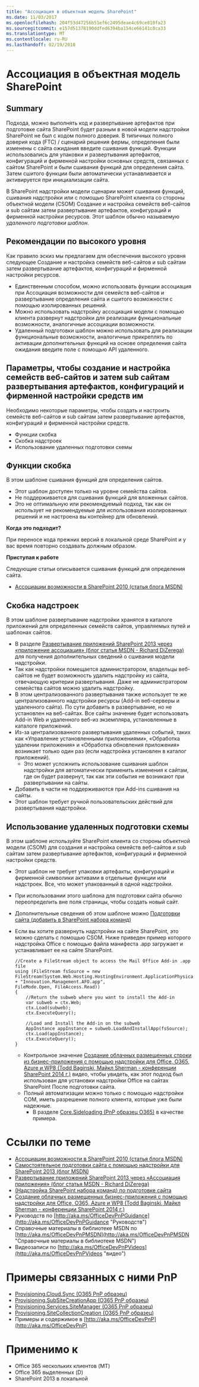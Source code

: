 ```yaml
---
title: "Ассоциация в объектная модель SharePoint"
ms.date: 11/03/2017
ms.openlocfilehash: 204f53d47256b51ef6c2495deae4c69ce810fa23
ms.sourcegitcommit: e157d51378190ddfed6394ba154ce66141c8ca33
ms.translationtype: MT
ms.contentlocale: ru-RU
ms.lasthandoff: 02/19/2018
---
```

<a name="feature-stapling-in-the-sharepoint-add-in-model"></a>Ассоциация в объектная модель SharePoint
===============================================

<a name="summary"></a>Summary
-------

Подхода, можно выполнять код и развертывание артефактов при подготовке сайта SharePoint будет разным в новой модели надстройки SharePoint не был с кодом полного доверия.  В типичных полного доверия кода (FTC) / сценарий решения фермы, определения были изменены с сайта ожидания введите сшивания функций.  Функции использовались для упаковки и развертывания артефактов, конфигураций и фирменной настройки основных средств, связанных с сайтом SharePoint и были сшивания функций для определения сайта.  Затем сшитого функции были автоматически устанавливается и активируется при инициализации сайта.

В SharePoint надстройки модели сценарии может сшивания функций, сшивания надстройки или с помощью SharePoint клиента со стороны объектной модели (CSOM) Создание и настройка семейств веб-сайтов и sub сайтам затем развертывание артефактов, конфигураций и фирменной настройки ресурсов. Этот шаблон обычно называемую *удаленного подготовки шаблон*.

<a name="high-level-guidelines"></a>Рекомендации по высокого уровня
---------------------

Как правило эскиз мы предлагаем для обеспечения высокого уровня следующее Создание и настройка семейств веб-сайтов и sub сайтам затем развертывание артефактов, конфигураций и фирменной настройки ресурсов.

- Единственным способом, можно использовать функции ассоциация при Ассоциация возможности для семейств веб-сайтов и развертывание определения сайта и сшитого возможности с помощью изолированных решений.    
- Можно использовать надстройку ассоциация модели с помощью клиента развернут надстройки для реализации функциональные возможности, аналогичные ассоциации возможности.
- Удаленный подготовки шаблон можно использовать для реализации функциональные возможности, аналогичные прикреплять по активации дополнительных функций на основе определения сайта ожидания введите поле с помощью API удаленного.

<a name="options-to-create-and-configure-site-collections-and-sub-sites-then-deploy-artifacts-configurations-and-branding-assets-to-them"></a>Параметры, чтобы создание и настройка семейств веб-сайтов и затем sub сайтам развертывания артефактов, конфигураций и фирменной настройки средств им
---------------------------------------------------------------------------------------------------------------------------------

Необходимо некоторые параметры, чтобы создать и настроить семейств веб-сайтов и sub сайтам затем развертывание артефактов, конфигураций и фирменной настройки средств.

- Функции скобка
- Скобка надстроек
- Использование удаленных подготовки схемы   

<a name="staple-features"></a>Функции скобка
---------------
В этом шаблоне сшивания функций для определения сайтов.
    
- Этот шаблон доступен только на уровне семейства сайтов.
- Не поддерживается для сшивания функций для вложенных сайтов.
- Это не оптимальную или рекомендуемый подход, так как он использует не рекомендуемые для использования изолированных решений и не настроена вы контейнер для обновлений.

**Когда это подходит?**

При переносе кода прежних версий в локальной среде SharePoint и у вас время повторно создавать должным образом.

**Приступая к работе**

Следующие статьи описывается сшивания функций для определения сайта.

- [Ассоциации возможности в SharePoint 2010 (статья блога MSDN)](http://blogs.msdn.com/b/kunal_mukherjee/archive/2011/01/11/feature-stapling-in-sharepoint-2010.aspx)

<a name="staple-add-ins"></a>Скобка надстроек
--------------
В этом шаблоне развертывание надстройки хранятся в каталоге приложений для определенных семейств сайтов, управляемых путей и шаблонах сайтов.

- В разделе [Развертывание приложений SharePoint 2013 через «приложение ассоциация» (блог статья MSDN - Richard DiZerega)](http://blogs.msdn.com/b/richard_dizeregas_blog/archive/2013/09/18/10399333.aspx) для получения дополнительных сведений о сшивания модели надстройки.
- Так как надстройки помещается администратором, владельцы веб-сайтов не будет возможность удалить надстройку из сайта, отвечающую критерии развертывания.  Даже не администратором семейства сайтов можно удалить надстройку.
- В этом централизованного развертывания также использует те же централизованного надстройки ресурсы (Add-in веб-серверы и удаленного сайта).  По сути добавить в развертывание, но не установлен на веб-сайтах.  Все сайты значение будет использовать Add-in Web и удаленного веб-из экземпляра, установленные в каталоге приложений.
- Из-за централизованного развертывания удаленных событий, таких как «Управление установленными приложениями», «Обработка удалении приложения» и «Обработка обновления приложения» возникает только один раз (если надстройка установлен в каталог приложений).
    + Это может усложнить использование сшивания шаблон надстройки для автоматически применить изменения к сайтам, где он будет развернут, так как эти события не возникают при развертывании на сайты.
- Добавить в части не поддерживаются при Add-ins сшивания на сайты.
- Этот шаблон требует ручной пользовательских действий для развертывания надстройки.

<a name="use-the-remote-provisioning-pattern"></a>Использование удаленных подготовки схемы
-----------------------------------

В этом шаблоне используйте SharePoint клиента со стороны объектной модели (CSOM) для создания и настройка семейств веб-сайтов и sub сайтам затем развертывание артефактов, конфигураций и фирменной настройки средств.

- Этот шаблон не требует упаковки артефакты, конфигураций и фирменной символики активами в отдельные функции или надстроек.  Все, что может упакованный в одной надстройки.
- При использовании этого шаблона для подготовки сайта обычно переопределить вне поля страницы, чтобы создать новый сайт.
- Дополнительные сведения об этом шаблоне можно [Подготовки сайта (добавить в SharePoint набора команд)](site-provisioning-sharepoint-add-in.md)
- Если вы хотите развернуть надстройки на сайте SharePoint, это можно сделать с помощью CSOM.  Ниже приведен пример которого надстройка Office с помощью файла манифеста .app загружает и устанавливает ее на сайте SharePoint.

    ```
    //Create a FileStream object to access the Mail Office Add-in .app file 
    using (FileStream fsSource = new FileStream(System.Web.Hosting.HostingEnvironment.ApplicationPhysicalPath + "Innovation.Management.AFO.app",
    FileMode.Open, FileAccess.Read))
    {
        //Return the subweb where you want to install the Add-in
        var subweb = ctx.Web;
        ctx.Load(subweb);
        ctx.ExecuteQuery();

        //Load and Install the Add-in on the subweb
        AppInstance appInstance = subweb.LoadAndInstallApp(fsSource);
        ctx.Load(appInstance);
        ctx.ExecuteQuery();
    }
    ```

    + Контрольное значение [Создание облачных размещенных строки из бизнес-приложения с помощью надстройки для Office, O365, Azure и WP8 (Todd Baginski, Майкл Sherman - конференции SharePoint 2014 г.)](https://channel9.msdn.com/Events/SharePoint-Conference/2014/SPC361) видео, чтобы увидеть, как этот подход был использован для установки надстройки Office на сайтах SharePoint После подготовки сайта.
    + Полный автоматизации можно только с помощью надстройки COM, иметь разрешение полного клиента, которые уже были надежные.
        + В разделе [Core.Sideloading (PnP образец O365)](https://github.com/SharePoint/PnP/tree/master/Samples/Core.SideLoading) в качестве примера. 

<a name="related-links"></a>Ссылки по теме
=============
- [Ассоциации возможности в SharePoint 2010 (статья блога MSDN)](http://blogs.msdn.com/b/kunal_mukherjee/archive/2011/01/11/feature-stapling-in-sharepoint-2010.aspx)
- [Самостоятельное подготовки сайта с помощью надстройки для SharePoint 2013 (блог MSDN)](http://blogs.msdn.com/b/richard_dizeregas_blog/archive/2013/04/04/self-service-site-provisioning-using-apps-for-sharepoint-2013.aspx)
- [Развертывание приложений SharePoint 2013 через «Ассоциация приложения» (блог статья MSDN - Richard DiZerega)](http://blogs.msdn.com/b/richard_dizeregas_blog/archive/2013/09/18/10399333.aspx)
- [(Надстройка SharePoint набора команд) по подготовке сайта](site-provisioning-sharepoint-add-in.md)
- [Создание облачных размещенных бизнес-приложения с помощью надстройки для Office, O365, Azure и WP8 (Todd Baginski, Майкл Sherman - конференции SharePoint 2014 г.)](https://channel9.msdn.com/Events/SharePoint-Conference/2014/SPC361)
- Руководств по [http://aka.ms/OfficeDevPnPGuidance](http://aka.ms/OfficeDevPnPGuidance "Руководств")
- Справочные материалы в библиотеке MSDN по [http://aka.ms/OfficeDevPnPMSDN](http://aka.ms/OfficeDevPnPMSDN "Справочные материалы в библиотеке MSDN")
- Видеозаписи по [http://aka.ms/OfficeDevPnPVideos](http://aka.ms/OfficeDevPnPVideos "видео")

<a name="related-pnp-samples"></a>Примеры связанных с ними PnP
===================

- [Provisioning.Cloud.Sync (O365 PnP образец)](https://github.com/SharePoint/PnP/tree/master/Solutions/Provisioning.Cloud.Sync)
- [Provisioning.SubSiteCreationApp (O365 PnP образец)](https://github.com/SharePoint/PnP/tree/master/Samples/Provisioning.SubSiteCreationApp)
- [Provisioning.Services.SiteManager (O365 PnP образец)](https://github.com/SharePoint/PnP/tree/master/Samples/Provisioning.Services.SiteManager)
- [Provisioning.SiteCollectionCreation (O365 PnP образец)](https://github.com/SharePoint/PnP/tree/master/Samples/Provisioning.SiteCollectionCreation)
- Примеры и содержимое в [http://aka.ms/OfficeDevPnP](http://aka.ms/OfficeDevPnP)

<a name="applies-to"></a>Применимо к
==========
- Office 365 нескольких клиентов (MT)
- Office 365 выделенных (D)
- SharePoint 2013 в локальной
